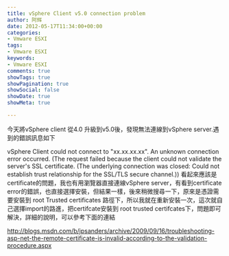 ```yaml
---
title: vSphere Client v5.0 connection problem
author: 阿辉
date: 2012-05-17T11:34:00+00:00
categories:
- Vmware ESXI
tags:
- Vmware ESXI
keywords:
- Vmware ESXI
comments: true
showTags: true
showPagination: true
showSocial: false
showDate: true
showMeta: true

---
```

今天將vSphere client 從4.0 升級到v5.0後，發現無法連線到vSphere server.遇到的錯誤訊息如下

vSphere Client could not connect to "xx.xx.xx.xx".
An unknown connection error occurred. (The request failed because the client could not validate the server's SSL certificate. (The underlying connection was closed: Could not establish trust relationship for the SSL/TLS secure channel.))
看起來應該是certificate的問題，我也有用瀏覽器直接連線vSphere server，有看到certificate error的錯誤，也直接選擇安裝，但結果一樣，後來稍微搜尋一下，原來是憑證需要安裝到  root Trusted certificates 路徑下，所以我就在重新安裝一次，這次就自己選擇import的路進，把certifcate安裝到 root trusted certifcates下，問題即可解決，詳細的說明，可以參考下面的連結

<!--more-->
http://blogs.msdn.com/b/jpsanders/archive/2009/09/16/troubleshooting-asp-net-the-remote-certificate-is-invalid-according-to-the-validation-procedure.aspx